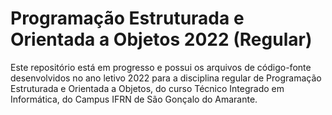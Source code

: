 # Programação Estruturada e Orientada a Objetos 2022 (Regular)

Este repositório está em progresso e possui os arquivos de código-fonte desenvolvidos no ano letivo 2022 para a disciplina regular de Programação Estruturada e Orientada a Objetos, do curso Técnico Integrado em Informática, do Campus IFRN de São Gonçalo do Amarante.
